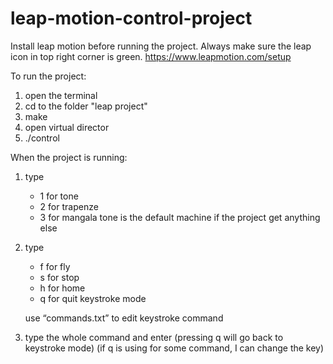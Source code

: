 # leap-motion-control-project

Install leap motion before running the project.
Always make sure the leap icon in top right corner is green.
https://www.leapmotion.com/setup

To run the project:
1. open the terminal
2. cd to the folder "leap project"
3. make
4. open virtual director
5. ./control

When the project is running:
1. type 
	- 1 for tone 
	- 2 for trapenze 
	- 3 for mangala
	tone is the default machine if the project get anything else
2. type 
	- f for fly
	- s for stop
	- h for home
	- q for quit keystroke mode

   use “commands.txt” to edit keystroke command

3. type the whole command and enter
(pressing q will go back to keystroke mode)
(if q is using for some command, I can change the key)




